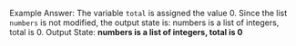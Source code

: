 Example Answer:
The variable `total` is assigned the value 0. Since the list `numbers` is not modified, the output state is: numbers is a list of integers, total is 0.
Output State: **numbers is a list of integers, total is 0**